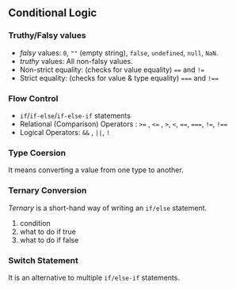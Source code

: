 ## Conditional Logic

### Truthy/Falsy values

- _falsy_ values: `0`, `""` (empty string), `false`, `undefined`, `null`, `NaN`.
- _truthy_ values: All non-falsy values.
- Non-strict equality: (checks for value equality)  `==` and `!=` 
- Strict equality: (checks for value & type equality) `===` and `!==`

### Flow Control

- `if`/`if-else`/`if-else-if` statements
- Relational (Comparison) Operators : `>=` , `<=` , `>`, `<`, `==`, `===`, `!=`, `!==`
- Logical Operators: `&&` , `||`, `!`


### Type Coersion

It means converting a value from one type to another.


### Ternary Conversion
_Ternary_ is a short-hand way of writing an `if/else` statement.

1. condition
2. what to do if true
3. what to do if false

### Switch Statement

It is an alternative to multiple `if/else-if` statements.


